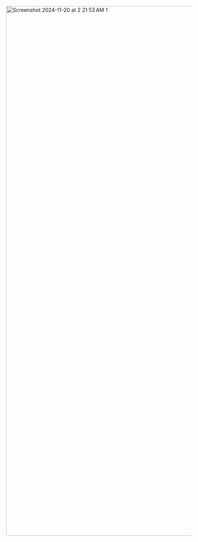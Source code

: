 <img width="1440" alt="Screenshot 2024-11-20 at 2 21 53 AM 1" src="https://github.com/user-attachments/assets/46c18629-6b1a-4e46-8a69-ef470787f5bf">
